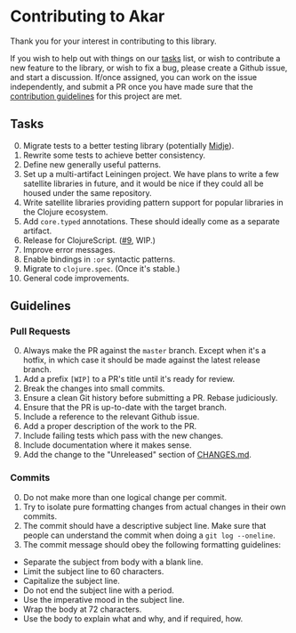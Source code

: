 # Contributing to Akar

Thank you for your interest in contributing to this library.

If you wish to help out with things on our [tasks](#tasks) list, or wish to contribute a new feature to the library, or wish to fix a bug, please create a Github issue, and start a discussion. If/once assigned, you can work on the issue independently, and submit a PR once you have made sure that the [contribution guidelines](#guidelines) for this project are met.

## Tasks 

0. Migrate tests to a better testing library (potentially [Midje](https://github.com/marick/Midje)).
0. Rewrite some tests to achieve better consistency.
0. Define new generally useful patterns.
0. Set up a multi-artifact Leiningen project. We have plans to write a few satellite libraries in future, and it would be nice if they could all be housed under the same repository.
0. Write satellite libraries providing pattern support for popular libraries in the Clojure ecosystem.
0. Add `core.typed` annotations. These should ideally come as a separate artifact.
0. Release for ClojureScript. ([#9](https://github.com/missingfaktor/akar/issues/9), WIP.)
0. Improve error messages.
0. Enable bindings in `:or` syntactic patterns.
0. Migrate to `clojure.spec`. (Once it's stable.)
0. General code improvements.

## Guidelines

### Pull Requests
 
0. Always make the PR against the `master` branch. Except when it's a hotfix, in which case it should be made against the latest release branch.  
0. Add a prefix `[WIP]` to a PR's title until it's ready for review.
0. Break the changes into small commits.
0. Ensure a clean Git history before submitting a PR. Rebase judiciously.
0. Ensure that the PR is up-to-date with the target branch.
0. Include a reference to the relevant Github issue.
0. Add a proper description of the work to the PR. 
0. Include failing tests which pass with the new changes. 
0. Include documentation where it makes sense.
0. Add the change to the "Unreleased" section of [CHANGES.md](CHANGES.md).

### Commits

0. Do not make more than one logical change per commit.
0. Try to isolate pure formatting changes from actual changes in their own commits.
0. The commit should have a descriptive subject line. Make sure that people can understand the commit when doing a `git log --oneline`.
0. The commit message should obey the following formatting guidelines:
  - Separate the subject from body with a blank line.
  - Limit the subject line to 60 characters.
  - Capitalize the subject line.
  - Do not end the subject line with a period.
  - Use the imperative mood in the subject line.
  - Wrap the body at 72 characters.
  - Use the body to explain what and why, and if required, how.